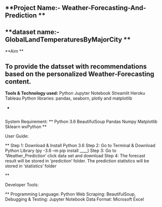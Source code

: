 **Project Name:-
Weather-Forecasting-And-Prediction
**
-
**dataset name:-
GlobalLandTemperaturesByMajorCity
**
-
**Aim
**  

  To provide the datsset with recommendations based on the personalized Weather-Forecasting content.
-

**Tools & Technology used:**
  Python
  Jupyter Notebook
  Streamlit
  Heroku
  Tableau
  Python libraries: pandas, seaborn, plotly and matplotlib

-

##







System Requirement:
** Python 3.6
BeautifulSoup
Pandas
Numpy
Matplotlib
Sklearn
wxPython
**









User Guide:

** Step 1: Download & Install Python 3.6
Step 2: Go to Terminal & Download Python Library (py -3.6 –m pip install ____)
Step 3: Go to ‘Weather_Prediction’ click data set and download
Step 4: The forecast result will be stored in ‘prediction’ folder. The prediction statistics will be stored in ‘statistics’ folder

**







Developer Tools:

** Programming Language: Python
Web Scraping: BeautifulSoup,
Debugging & Testing: Jupyter Notebook
Data Format: Microsoft Excel
